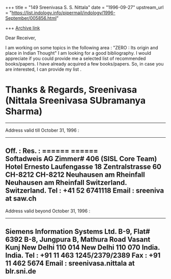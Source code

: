 +++
title = "149 Sreenivasa S. S. Nittala"
date = "1996-09-27"
upstream_url = "https://list.indology.info/pipermail/indology/1996-September/005856.html"

+++
[Archive link](https://list.indology.info/pipermail/indology/1996-September/005856.html)

Dear Receiver,

I am working on some topics in the following area :
	"ZERO : Its origin and place in Indian Thought"
I am looking for a good bibliography. I would appreciate if you
could provide me a selected list of recommended books/papers. I
have already acquired a few books/papers. So, in case you are 
interested, I can provide my list .

Thanks & Regards,
Sreenivasa
(Nittala Sreenivasa SUbramanya Sharma)
 =======
----------------------------------------------------------------
Address valid till October 31, 1996 : 
*************************************
Off. :					Res. :
======				        ======		
Softadweis AG                           Zimmer# 406
(SISL Core Team)			Hotel Ernesto
Laufengasse 18				Zentralstrasse 60
CH-8212				        CH-8212	
Neuhausen am Rheinfall			Neuhausen am Rheinfall
Switzerland.				Switzerland.
Tel : +41 52 6741118 
Email : sreeniva at saw.ch
----------------------------------------------------------------
Address valid beyond October 31, 1996 : 
*************************************
Siemens Information Systems Ltd.        B-9, Flat# 6392
B-8, Jungpura B, Mathura Road           Vasant Kunj
New Delhi 110 014                       New Delhi 110 070
India.                                  India.
Tel : +91 11 463 1245/2379/2389 
Fax : +91 11 462 5674
Email : sreenivasa.nittala at blr.sni.de
----------------------------------------------------------------




